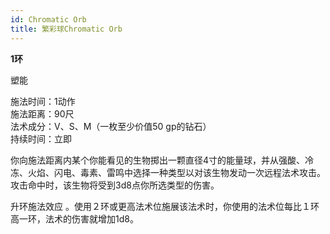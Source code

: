 ```yaml
---
id: Chromatic Orb
title: 繁彩球Chromatic Orb
---
```


**1环**

塑能

施法时间：1动作  
施法距离：90尺  
法术成分：V、S、M（一枚至少价值50 gp的钻石）  
持续时间：立即  


你向施法距离内某个你能看见的生物掷出一颗直径4寸的能量球，并从强酸、冷冻、火焰、闪电、毒素、雷鸣中选择一种类型以对该生物发动一次远程法术攻击。攻击命中时，该生物将受到3d8点你所选类型的伤害。

升环施法效应
。使用２环或更高法术位施展该法术时，你使用的法术位每比１环高一环，法术的伤害就增加1d8。
